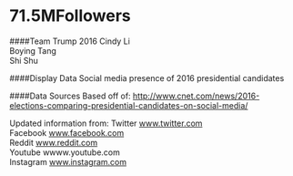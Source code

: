 # 71.5MFollowers

####Team Trump 2016
Cindy Li  
Boying Tang  
Shi Shu

####Display Data
Social media presence of 2016 presidential candidates 

####Data Sources
Based off of:
http://www.cnet.com/news/2016-elections-comparing-presidential-candidates-on-social-media/

Updated information from:
Twitter  www.twitter.com  
Facebook  www.facebook.com  
Reddit  www.reddit.com  
Youtube  wwww.youtube.com  
Instagram  www.instagram.com  

